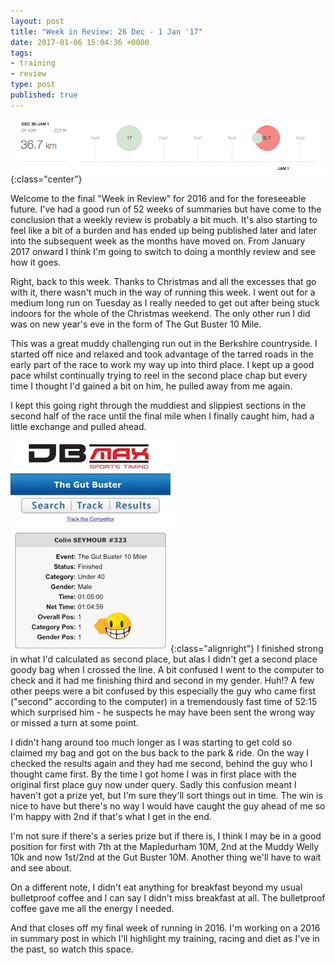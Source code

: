 ```yaml
---
layout: post
title: "Week in Review: 26 Dec - 1 Jan '17"
date: 2017-01-06 15:04:36 +0000
tags:
- training
- review
type: post
published: true
---
```


![Week in Review: 26 Dec - 1 Jan '17](/img/week-in-review-26Dec-1Jan17.png){:class="center"}

Welcome to the final "Week in Review" for 2016 and for the foreseeable future.  I've had a good run of 52 weeks of summaries but have come to the conclusion that a weekly review is probably a bit much. It's also starting to feel like a bit of a burden and has ended up being published later and later into the subsequent week as the months have moved on.  From January 2017 onward I think I'm going to switch to doing a monthly review and see how it goes.

Right, back to this week.  Thanks to Christmas and all the excesses that go with it, there wasn't much in the way of running this week. I went out for a medium long run on Tuesday as I really needed to get out after being stuck indoors for the whole of the Christmas weekend.  The only other run I did was on new year's eve in the form of The Gut Buster 10 Mile.

This was a great muddy challenging run out in the Berkshire countryside. I started off nice and relaxed and took advantage of the tarred roads in the early part of the race to work my way up into third place. I kept up a good pace whilst continually trying to reel in the second place chap but every time I thought I'd gained a bit on him, he pulled away from me again.

I kept this going right through the muddiest and slippiest sections in the second half of the race until the final mile when I finally caught him, had a little exchange and pulled ahead.

![Gut Buster 2016 Results - Saving this for posterity, just in case they change](/img/gutbuster2016-results.jpg){:class="alignright"} I finished strong in what I'd calculated as second place, but alas I didn't get a second place goody bag when I crossed the line. A bit confused I went to the computer to check and it had me finishing third and second in my gender. Huh!? A few other peeps were a bit confused by this especially the guy who came first ("second" according to the computer) in a tremendously fast time of 52:15 which surprised him - he suspects he may have been sent the wrong way or missed a turn at some point.

I didn't hang around too much longer as I was starting to get cold so claimed my bag and got on the bus back to the park & ride. On the way I checked the results again and they had me second, behind the guy who I thought came first. By the time I got home I was in first place with the original first place guy now under query. Sadly this confusion meant I haven't got a prize yet, but I'm sure they'll sort things out in time. The win is nice to have but there's no way I would have caught the guy ahead of me so I'm happy with 2nd if that's what I get in the end.

I'm not sure if there's a series prize but if there is, I think I may be in a good position for first with 7th at the Mapledurham 10M, 2nd at the Muddy Welly 10k and now 1st/2nd at the Gut Buster 10M. Another thing we'll have to wait and see about.

On a different note, I didn't eat anything for breakfast beyond my usual bulletproof coffee and I can say I didn't miss breakfast at all. The bulletproof coffee gave me all the energy I needed.

And that closes off my final week of running in 2016. I'm working on a 2016 in summary post in which I'll highlight my training, racing and diet as I've in the past, so watch this space.
